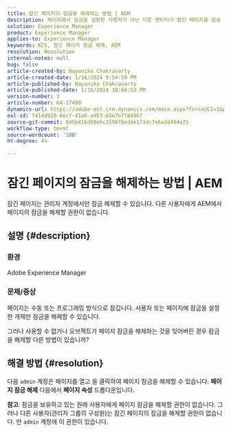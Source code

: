 ```yaml
---
title: 잠긴 페이지의 잠금을 해제하는 방법 | AEM
description: 페이지에서 잠금을 설정한 사용자가 아닌 다른 엔티티가 잠긴 페이지를 잠금 해제해야 하는 AEM 문제를 해결하는 방법을 알아봅니다.
solution: Experience Manager
product: Experience Manager
applies-to: Experience Manager
keywords: KCS, 잠긴 페이지 잠금 해제, AEM
resolution: Resolution
internal-notes: null
bug: false
article-created-by: Nayanika Chakravarty
article-created-date: 1/16/2024 9:54:59 PM
article-published-by: Nayanika Chakravarty
article-published-date: 1/16/2024 10:04:53 PM
version-number: 3
article-number: KA-17480
dynamics-url: https://adobe-ent.crm.dynamics.com/main.aspx?forceUCI=1&pagetype=entityrecord&etn=knowledgearticle&id=956525e1-b9b4-ee11-a569-6045bd0063aa
exl-id: f414d920-6ecf-41a6-ad53-65e7e7784967
source-git-commit: 845b416d58e6c359076edde171dc7e6a3d494e25
workflow-type: tm+mt
source-wordcount: '188'
ht-degree: 4%

---
```


# 잠긴 페이지의 잠금을 해제하는 방법 | AEM


잠긴 페이지는 관리자 계정에서만 잠금 해제할 수 있습니다. 다른 사용자에게 AEM에서 페이지의 잠금을 해제할 권한이 없습니다.

## 설명 {#description}


### <b>환경</b>

Adobe Experience Manager

### <b>문제/증상</b>

페이지는 수동 또는 프로그래밍 방식으로 잠깁니다. 사용자 또는 페이지에 잠금을 설정한 개체만 잠금을 해제할 수 있습니다.

그러나 사용할 수 없거나 오브젝트가 페이지 잠금을 해제하는 것을 잊어버린 경우 잠금을 해제할 다른 방법이 있습니까?


## 해결 방법 {#resolution}


다음 `admin` 계정은 페이지를 열고 을 클릭하여 페이지 잠금을 해제할 수 있습니다. <b>페이지 잠금 해제</b> 다음에서 <b>페이지 속성</b> 드롭다운입니다.

<b>참고</b>: 잠금을 보유하고 있는 원래 사용자에게 페이지 잠금을 해제할 권한이 없습니다. 그러나 다른 사용자(관리자 그룹의 구성원)는 잠긴 페이지의 잠금을 해제할 권한이 없습니다. 만 `admin` 계정에 이 권한이 있습니다.
